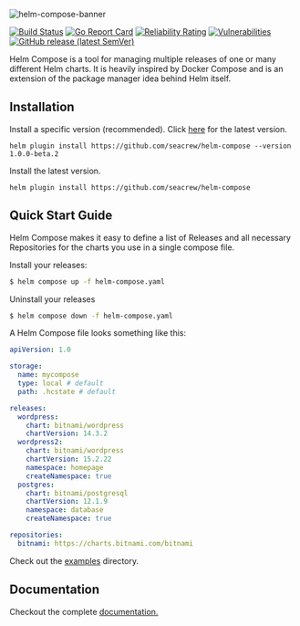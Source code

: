 ![helm-compose-banner](https://user-images.githubusercontent.com/18513179/240495789-e76890d3-f0f9-48b9-9d18-89e53effe65b.png)

[![Build Status](https://github.com/seacrew/helm-compose/actions/workflows/build.yml/badge.svg)](https://github.com/seacrew/helm-compose/actions/workflows/build.yml)
[![Go Report Card](https://goreportcard.com/badge/github.com/seacrew/helm-compose)](https://goreportcard.com/report/github.com/seacrew/helm-compose)
[![Reliability Rating](https://sonarcloud.io/api/project_badges/measure?project=seacrew_helm-compose&metric=reliability_rating)](https://sonarcloud.io/summary/new_code?id=seacrew_helm-compose)
[![Vulnerabilities](https://sonarcloud.io/api/project_badges/measure?project=seacrew_helm-compose&metric=vulnerabilities)](https://sonarcloud.io/summary/new_code?id=seacrew_helm-compose)
[![GitHub release (latest SemVer)](https://img.shields.io/github/v/release/seacrew/helm-compose)](https://github.com/seacrew/helm-compose/releases/latest)

Helm Compose is a tool for managing multiple releases of one or many different Helm charts. It is heavily inspired by Docker Compose and is an extension of the package manager idea behind Helm itself.

## Installation

Install a specific version (recommended). Click [here](https://github.com/seacrew/helm-compose/releases/latest) for the latest version.

```
helm plugin install https://github.com/seacrew/helm-compose --version 1.0.0-beta.2
```

Install the latest version.

```
helm plugin install https://github.com/seacrew/helm-compose
```

## Quick Start Guide

Helm Compose makes it easy to define a list of Releases and all necessary Repositories for the charts you use in a single compose file.

Install your releases:

```bash
$ helm compose up -f helm-compose.yaml
```

Uninstall your releases

```bash
$ helm compose down -f helm-compose.yaml
```

A Helm Compose file looks something like this:

```yaml
apiVersion: 1.0

storage:
  name: mycompose
  type: local # default
  path: .hcstate # default

releases:
  wordpress:
    chart: bitnami/wordpress
    chartVersion: 14.3.2
  wordpress2:
    chart: bitnami/wordpress
    chartVersion: 15.2.22
    namespace: homepage
    createNamespace: true
  postgres:
    chart: bitnami/postgresql
    chartVersion: 12.1.9
    namespace: database
    createNamespace: true

repositories:
  bitnami: https://charts.bitnami.com/bitnami
```

Check out the [examples](https://github.com/seacrew/helm-compose/tree/main/examples) directory.

## Documentation

Checkout the complete [documentation.](https://seacrew.github.io/helm-compose/)
